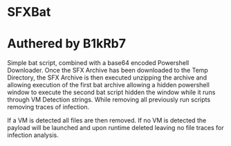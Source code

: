 # SFXBat
# Authered by B1kRb7

Simple bat script, combined with a base64 encoded Powershell Downloader.
Once the SFX Archive has been downloaded to the Temp Directory, the
SFX Archive is then executed unzipping the archive and allowing execution
of the first bat archive allowing a hidden powershell window to execute the
second bat script hidden the window while it runs through VM Detection strings.
While removing all previously run scripts removing traces of infection.

If a VM is detected all files are then removed.
If no VM is detected the payload will be launched and upon runtime
deleted leaving no file traces for infection analysis.